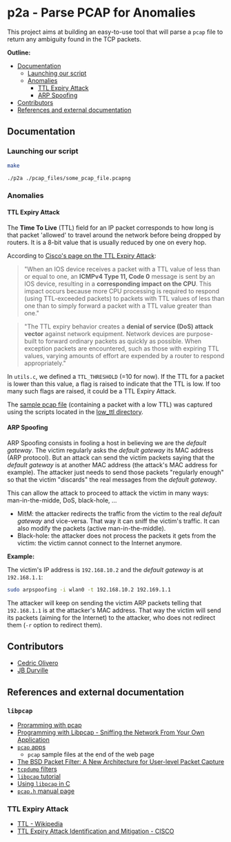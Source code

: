 # p2a - Parse PCAP for Anomalies

This project aims at building an easy-to-use tool that will parse a `pcap` file to return any ambiguity found in the TCP packets.

__Outline:__
* [Documentation](#documentation)
  * [Launching our script](#launch)
  * [Anomalies](#anomalies)
    * [TTL Expiry Attack](#ttl)
    * [ARP Spoofing](#arp-spoofing)
* [Contributors](#Contributors)
* [References and external documentation](#references)

## <a name="documentation"></a>Documentation

### <a name="launch"></a>Launching our script

```sh
make

./p2a ./pcap_files/some_pcap_file.pcapng
```

### <a name="anomalies"></a>Anomalies

#### <a name="ttl"></a>TTL Expiry Attack

The **Time To Live** (TTL) field for an IP packet corresponds to how long is that packet 'allowed' to travel around the network before being dropped by routers. It is a 8-bit value that is usually reduced by one on every hop.

According to [Cisco's page on the TTL Expiry Attack](https://www.cisco.com/c/en/us/about/security-center/ttl-expiry-attack.html):

> "When an IOS device receives a packet with a TTL value of less than or equal to one, an **ICMPv4 Type 11, Code 0** message is sent by an IOS device, resulting in a **corresponding impact on the CPU**.  This impact occurs because more CPU processing is required to respond (using TTL-exceeded packets) to packets with TTL values of less than one than to simply forward a packet with a TTL value greater than one."

> "The TTL expiry behavior creates a **denial of service (DoS) attack vector** against network equipment. Network devices are purpose-built to forward ordinary packets as quickly as possible. When exception packets are encountered, such as those with expiring TTL values, varying amounts of effort are expended by a router to respond appropriately."

In `utils.c`, we defined a `TTL_THRESHOLD` (=10 for now). If the TTL for a packet is lower than this value, a flag is raised to indicate that the TTL is low. If too many such flags are raised, it could be a TTL Expiry Attack.

The [sample pcap file](https://github.com/CedricOL07/pcap_tcp_analyser/blob/master/pcap_files/low_ttl_sample.pcapng) (containing a packet with a low TTL) was captured using the scripts located in the [low_ttl directory](https://github.com/CedricOL07/pcap_tcp_analyser/tree/master/low_ttl).

#### <a name="arp-spoofing"></a>ARP Spoofing

ARP Spoofing consists in fooling a host in believing we are the *default gateway*. The victim regularly asks the *default gateway* its MAC address (ARP protocol). But an attack can send the victim packets saying that the *default gateway* is at another MAC address (the attack's MAC address for example). The attacker just needs to send those packets "regularly enough" so that the victim "discards" the real messages from the *default gateway*.

This can allow the attack to proceed to attack the victim in many ways: man-in-the-midde, DoS, black-hole, ...
* MitM: the attacker redirects the traffic from the victim to the real *default gateway* and vice-versa. That way it can sniff the victim's traffic. It can also modify the packets (active man-in-the-middle).
* Black-hole: the attacker does not process the packets it gets from the victim: the victim cannot connect to the Internet anymore.

**Example:**

The victim's IP address is `192.168.10.2` and the *default gateway* is at `192.168.1.1`:

```sh
sudo arpspoofing -i wlan0 -t 192.168.10.2 192.169.1.1
```

The attacker will keep on sending the victim ARP packets telling that `192.168.1.1` is at the attacker's MAC address. That way the victim will send its packets (aiming for the Internet) to the attacker, who does not redirect them (`-r` option to redirect them).

## <a name="Contributors"></a>Contributors

* [Cedric Olivero](https://github.com/CedricOL07)
* [JB Durville](https://github.com/jbdrvl)

## <a name="references"></a>References and external documentation

### `libpcap`

* [Proramming with pcap](http://www.tcpdump.org/pcap.html)
* [Programming with Libpcap - Sniffing the Network From Your Own Application](http://recursos.aldabaknocking.com/libpcapHakin9LuisMartinGarcia.pdf)
* [`pcap` apps](http://www.stearns.org/doc/pcap-apps.html)
    * `pcap` sample files at the end of the web page
* [The BSD Packet Filter: A New Architecture for User-level Packet Capture](http://www.tcpdump.org//papers/bpf-usenix93.pdf)
* [`tcpdump` filters](http://alumni.cs.ucr.edu/~marios/ethereal-tcpdump.pdf)
* [`libpcap` tutorial](http://yuba.stanford.edu/~casado/pcap)
* [Using `libpcap` in C](https://www.devdungeon.com/content/using-libpcap-c)
* [`pcap.h` manual page](http://www.manpagez.com/man/3/pcap/)

### TTL Expiry Attack
* [TTL - Wikipedia](https://en.wikipedia.org/wiki/Time_to_live)
* [TTL Expiry Attack Identification and Mitigation - CISCO](https://www.cisco.com/c/en/us/about/security-center/ttl-expiry-attack.html)
